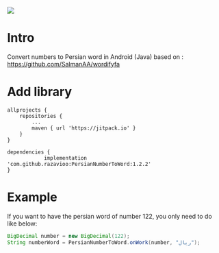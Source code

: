 [![](https://jitpack.io/v/razavioo/PersianNumberToWord.svg)](https://jitpack.io/#razavioo/PersianNumberToWord)

# Intro
Convert numbers to Persian word in Android (Java)
based on : https://github.com/SalmanAA/wordifyfa

# Add library
```
allprojects {
	repositories {
		...
		maven { url 'https://jitpack.io' }
	}
}
```

```
dependencies {
	        implementation 'com.github.razavioo:PersianNumberToWord:1.2.2'
}
```

# Example
If you want to have the persian word of number 122, you only need to do like below:
```java
BigDecimal number = new BigDecimal(122);
String numberWord = PersianNumberToWord.onWork(number, "ریال");
```
